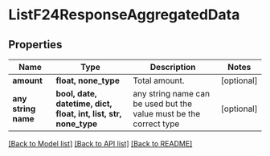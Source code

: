 # ListF24ResponseAggregatedData


## Properties
Name | Type | Description | Notes
------------ | ------------- | ------------- | -------------
**amount** | **float, none_type** | Total amount. | [optional] 
**any string name** | **bool, date, datetime, dict, float, int, list, str, none_type** | any string name can be used but the value must be the correct type | [optional]

[[Back to Model list]](../README.md#documentation-for-models) [[Back to API list]](../README.md#documentation-for-api-endpoints) [[Back to README]](../README.md)


